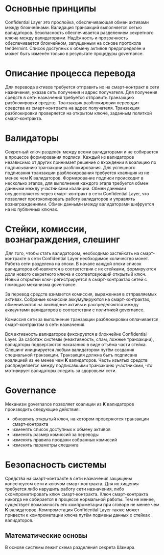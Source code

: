 # Основные принципы

Confidential Layer это прослойка, обеспечивающая обмен активами между блокчейнами. Валидация транзакций выполняется сетью валидаторов. Безопасность обеспечивается разделением секретного ключа между валидаторами. Надёжность и прозрачность обеспечивается блокчейном, запущенным на основе протокола tendermint. Список доступных к обмену активов предопределён и может быть изменён только в результате процедуры governance.

# Описание процесса перевода
Для перевода активов требуется отправить их на смарт-контракт в сети назначения, указав сеть получения и адрес получателя. Для получения средств в сети назначения требуется отправить транзакцию разблокировки средств. Транзакция разблокировки переводит средства из смарт-контракта на адрес получателя. Транзакция разблокировки проверяется на открытом ключе, заданным политкой смарт-контракта.

# Валидаторы
Секретный ключ разделён между всеми валидаторами и не собирается в процессе формирования подписи. Каждый из валидаторов независимо от других принимает решение о вхождении в коалицию по подписыванию транзакции разблокирования. Для успешного подписания транзакции разблокирования требуется коалиция из не менее чем **K** валидаторов. Формирование подписи происходит в несколько этапов, для выполнения каждого этапа требуется обмен данными между участниками коалиции. Обмен данными осуществляется через смарт-контракт в сети Confidential Layer, что позволяет протоколировать работу валидаторов и управлять вознаграждениями. Обмен данными между валидаторами шифруется на их публичных ключах.

# Стейки, комиссии, вознаграждения, слешинг

Для того, чтобы стать валидатором, необходимо застейкать на смарт-контракте в сети Confidential Layer необходимое количество монет. Работа сети разделена на эпохи. В начале каждой эпохи список валидаторов обновляется в соответствии с их стейками, формируются доли нового секретного ключа и соответсвующий открытый ключ. Новый открытый ключ регистрируется в смарт-контрактах сетей с помощью механизма governance.

За перевод средств взимается комиссия, выраженная в отправляемых активах. Собраные комиссии аккумулируются на смарт-контрактах, обмениваются на ликвидные активы и распределяются между аккаунтами валидаторов в соответствии с политикой governance.

Комиссия сети за выполнение транзакции разблокировки оплачивается смарт-контрактом в сети назначения.

Вся активность валидаторов фиксируется в блокчейне Confidential Layer. За саботаж системы (неактивность, спам, ложные транзакции), валидаторы подвергаются наказанию в виде отъёма части стейка. Слешинг инициируется любым валидатором путём создания специальной транзакции. Транзакция должна быть подписана коалицией из не менее чем **K** валидаторов. Часть изъятых средств распределяется между подписавшими транзакцию участниками, что мотивирует валидаторы следить за здоровьем сети.

# Governance

Механизм governance позволяет коалиции из **K** валидаторов производить следующие действия:
- обновлять открытый ключ, на котором проверяются транзакции смарт-контракта
- изменять список доступных к обмену активов
- изменять размер комиссий за переводы
- изменять правила продажи собранных комиссий
- изменять параметры слешинга

# Безопасность системы

Средства на смарт-контракте в сети назначения защищены консенсусом сети и ключом смарт-контракта. Для их хищения требуется либо нарушить работу сети назначения, либо скомпрометировать ключ смарт-контракта. Ключ смарт-контракта никогда не собирается в процессе нормальной работы. Тем не менее, существует возможность его компрометации при сговоре не менее чем **K** валидаторов. Компрометация Confidential Layer также может привести к компрометации ключа путём подмены данных о стейках валидаторов.

## Математические основы

В основе системы лежит схема разделения секрета Шамира.
